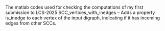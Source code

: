 The matlab codes used for checking the computations of my first submission to LCS-2025 
SCC_vertices_with_inedges – Adds a property is_inedge to each vertex of the input digraph, indicating if it has incoming edges from other SCCs.
